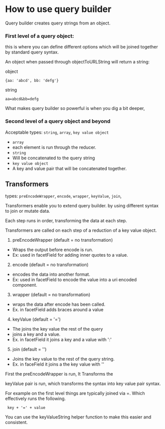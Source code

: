 # How to use query builder

Query builder creates query strings from an object.

### First level of a query object:
this is where you can define different options which will be joined
together by standard query syntax.

An object when passed through objectToURLString will return a string:

object
```
{aa: 'abcd', bb: 'defg'}
```
string
```
aa=abcd&bb=defg
```
What makes query builder so powerful is when you dig a bit deeper,

### Second level of a query object and beyond
Acceptable types: ```string```, ```array```, ```key value object```

- ```array```
 -  each element is run through the reducer.
- ```string```
 - Will be concatenated to the query string
- ```key value object```
 - A key and value pair that will be concatenated together.

## Transformers
types: ```preEncodeWrapper```, ```encode```, ```wrapper```, ```keyValue```, ```join```,

Transformers enable you to extend query builder. by using different syntax to join or mutate data.

Each step runs in order, transforming the data at each step.

Transformers are called on each step of a reduction of a key value object.

1. preEncodeWrapper (default = no transformation)
  - Wraps the output before encode is run.
  - Ex: used in facetField for adding inner quotes to a value.
2. encode (default = no transformation)
  - encodes the data into another format.
  - Ex: used in facetField to encode the value into a uri encoded component.
3. wrapper (default = no transformation)
  - wraps the data after encode has been called.
  - Ex. in facetField adds braces around a value
4. keyValue (default = '=')
  - The joins the key value the rest of the query
  - joins a key and a value.
  - Ex. in facetField it joins a key and a value with ':'
5. join (default = '')
  - Joins the key value to the rest of the query string.
  - Ex. in faceField it joins a the key value with ''


First the preEncodeWrapper is run, It Transforms the

  keyValue pair is run, which transforms the syntax into key value pair syntax.

For example on the first level things are typically joined via =. Which effectively runs the following.
 ```
  key + '=' + value
```
You can use the keyValueString helper function to make this easier and consistent.
